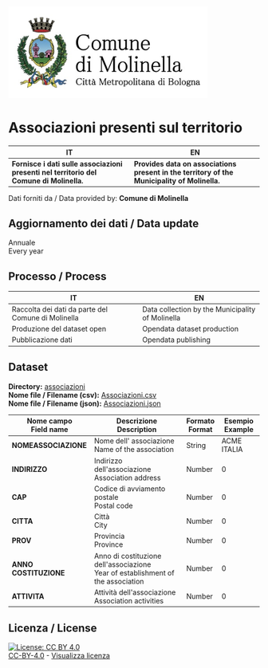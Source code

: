 <img src="../assets/images/Logo Molinella.jpg" alt="Comune Molinella" data-canonical-src="../assets/images/Logo Molinella.jpg" width="400" />

# Associazioni presenti sul territorio

| IT|EN|
|-|-|
|**Fornisce i dati sulle associazioni presenti nel territorio del Comune di Molinella.**<br>|**Provides data on associations present in the territory of the Municipality of Molinella.**<br>

Dati forniti da / Data provided by: **Comune di Molinella**<br>

## Aggiornamento dei dati / Data update

Annuale<br>
Every year

## Processo / Process

| IT|EN|
|-|-|
|Raccolta dei dati da parte del Comune di Molinella|Data collection by the Municipality of Molinella|
|Produzione del dataset open|Opendata dataset production|
|Pubblicazione dati|Opendata publishing|

## Dataset

**Directory:**  [associazioni](../data/associazioni/)<br>
**Nome file / Filename (csv):** [Associazioni.csv](../data/associazioni/Associazioni.csv)<br>
**Nome file / Filename (json):** [Associazioni.json](../data/associazioni/Associazioni.json)<br>

|Nome campo<br>Field name|Descrizione<br>Description|Formato<br>Format|Esempio<br>Example|
|-|-|-|-|
|**NOMEASSOCIAZIONE**|Nome dell' associazione<br>Name of the association<br>|String|ACME ITALIA|
|**INDIRIZZO**|Indirizzo dell'associazione<br>Association address|Number|0|
|**CAP**|Codice di avviamento postale<br>Postal code|Number|0|
|**CITTA**|Città<br>City|Number|0|
|**PROV**|Provincia<br>Province|Number|0|
|**ANNO COSTITUZIONE**|Anno di costituzione dell'associazione<br>Year of establishment of the association|Number|0|
|**ATTIVITA**|Attività dell'associazione<br>Association activities|Number|0|

## Licenza / License

[![License: CC BY 4.0](https://img.shields.io/badge/License-CC_BY_4.0-lightgrey.svg)](https://creativecommons.org/licenses/by/4.0/)<br>
[CC-BY-4.0](https://creativecommons.org/licenses/by/4.0/deed.it) - [Visualizza licenza](https://github.com/pcm-dpc/UKR-2022/blob/master/LICENSE)